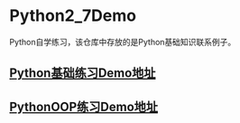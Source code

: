 # Python2_7Demo
Python自学练习，该仓库中存放的是Python基础知识联系例子。
## [Python基础练习Demo地址](https://github.com/liming870906/Python2_7Demo)
## [PythonOOP练习Demo地址](https://github.com/liming870906/PythonOOP)
